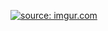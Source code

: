 <a href="https://imgur.com/976Ls6u"><img src="https://i.imgur.com/976Ls6u.jpg" title="source: imgur.com" /></a>